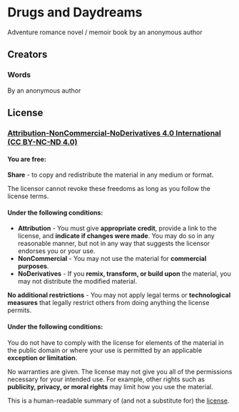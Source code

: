 # Drugs and Daydreams

Adventure romance novel / memoir book by an anonymous author


## Creators

### Words

By an anonymous author


## License

### [Attribution-NonCommercial-NoDerivatives 4.0 International (CC BY-NC-ND 4.0)](http://creativecommons.org/licenses/by-nc-nd/4.0/ "Creative Commons - Attribution-NonCommercial-NoDerivatives 4.0 International - CC BY-NC-ND 4.0")


#### You are free:

**Share** - to copy and redistribute the material in any medium or format.

The licensor cannot revoke these freedoms as long as you follow the license terms.


#### Under the following conditions:

- **Attribution** - You must give **appropriate credit**, provide a link to the license, and **indicate if changes were made**. You may do so in any reasonable manner, but not in any way that suggests the licensor endorses you or your use.
- **NonCommercial** - You may not use the material for **commercial purposes**.
- **NoDerivatives** - If you **remix, transform, or build upon** the material, you may not distribute the modified material.

**No additional restrictions** - You may not apply legal terms or **technological measures** that legally restrict others from doing anything the license permits.


#### Under the following conditions:

You do not have to comply with the license for elements of the material in the public domain or where your use is permitted by an applicable **exception or limitation**.

No warranties are given. The license may not give you all of the permissions necessary for your intended use. For example, other rights such as **publicity, privacy, or moral rights** may limit how you use the material.


This is a human-readable summary of (and not a substitute for) the [license](http://creativecommons.org/licenses/by-nc-nd/4.0/legalcode "Creative Commons - Attribution-NonCommercial-NoDerivatives 4.0 International - CC BY-NC-ND 4.0").
